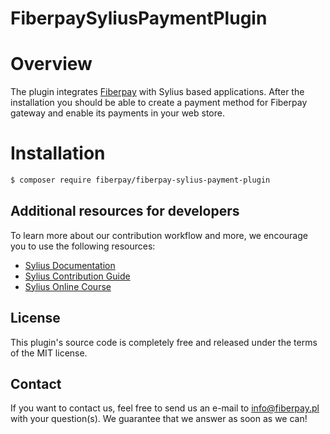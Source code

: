 # FiberpaySyliusPaymentPlugin

# Overview
The plugin integrates [Fiberpay](https://fiberpay.pl/) with Sylius based applications. After the installation you should be able to create a payment method for Fiberpay gateway and enable its payments in your web store.

# Installation
```bash
$ composer require fiberpay/fiberpay-sylius-payment-plugin
```

## Additional resources for developers
To learn more about our contribution workflow and more, we encourage you to use the following resources:
* [Sylius Documentation](https://docs.sylius.com/en/latest/)
* [Sylius Contribution Guide](https://docs.sylius.com/en/latest/contributing/)
* [Sylius Online Course](https://sylius.com/online-course/)


## License

This plugin's source code is completely free and released under the terms of the MIT license.


## Contact

If you want to contact us, feel free to send us an e-mail to info@fiberpay.pl with your question(s). We guarantee that we answer as soon as we can!
